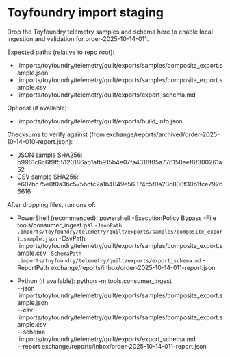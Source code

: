 Toyfoundry import staging
=========================

Drop the Toyfoundry telemetry samples and schema here to enable
local ingestion and validation for order-2025-10-14-011.

Expected paths (relative to repo root):
- .imports/toyfoundry/telemetry/quilt/exports/samples/composite_export.sample.json
- .imports/toyfoundry/telemetry/quilt/exports/samples/composite_export.sample.csv
- .imports/toyfoundry/telemetry/quilt/exports/export_schema.md

Optional (if available):
- .imports/toyfoundry/telemetry/quilt/exports/build_info.json

Checksums to verify against (from exchange/reports/archived/order-2025-10-14-010-report.json):
- JSON sample SHA256: b9961c6c6f9f55120186ab1afb915b4e07fa4318f05a776158eef6f300261a52
- CSV sample SHA256:  e607bc75e0f0a3bc575bcfc2a1b4049e56374c5f0a23c830f30b1fce792b6616

After dropping files, run one of:
- PowerShell (recommended):
  powershell -ExecutionPolicy Bypass -File tools/consumer_ingest.ps1 `
    -JsonPath .imports/toyfoundry/telemetry/quilt/exports/samples/composite_export.sample.json `
    -CsvPath  .imports/toyfoundry/telemetry/quilt/exports/samples/composite_export.sample.csv `
    -SchemaPath .imports/toyfoundry/telemetry/quilt/exports/export_schema.md `
    -ReportPath exchange/reports/inbox/order-2025-10-14-011-report.json

- Python (if available):
  python -m tools.consumer_ingest \
    --json .imports/toyfoundry/telemetry/quilt/exports/samples/composite_export.sample.json \
    --csv  .imports/toyfoundry/telemetry/quilt/exports/samples/composite_export.sample.csv \
    --schema .imports/toyfoundry/telemetry/quilt/exports/export_schema.md \
    --report exchange/reports/inbox/order-2025-10-14-011-report.json
